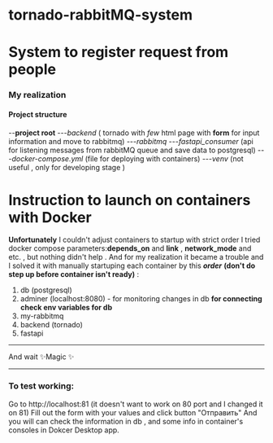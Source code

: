 # tornado-rabbitMQ-system

# System to register request from people
### My realization

#### Project structure
--__project root__
---_backend_ ( tornado with _few_ html page with __form__ for input information and move to rabbitmq)
---_rabbitmq_
---_fastapi_consumer_ (api for listening messages from rabbitMQ queue and save data to postgresql)
---_docker-compose.yml_ (file for deploying with containers)
---_venv_ (not useful , only for developing stage )

# Instruction to launch on containers with Docker
__Unfortunately__ I couldn't adjust containers to startup with strict order 
I tried docker compose parameters:__depends_on__ and __link__ , __network_mode__ and etc. , but nothing didn't help .
And for my realization it became a trouble and I solved it with manually startuping each container by this ___order___ 
__(don't do step up before container isn't ready)__ : 
1. db (postgresql)
2. adminer (localhost:8080) - for monitoring changes in db __for connecting check env variables for db__
3. my-rabbitmq
4. backend (tornado)
5. fastapi 
---



And wait  ✨Magic ✨

---
### To test working: 
Go to http://localhost:81 (it doesn't want to work on 80 port and I changed it on 81)
Fill out the form with your values and click button "Отправить"
And you will can check the information in db , and some info in container's consoles in Dokcer Desktop app.

